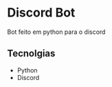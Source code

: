 <h1>Discord Bot</h1>
<p>Bot feito em python para o discord</p>


<h2>Tecnolgias</h2>
<ul>
    <li>Python</li>
    <li>Discord</li>
</ul>
